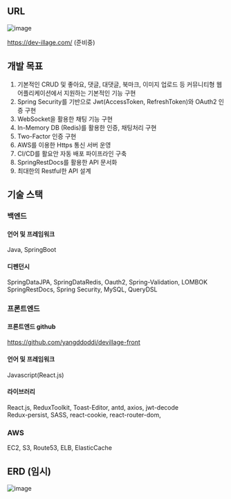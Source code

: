 ## URL

![image](https://user-images.githubusercontent.com/97802103/194878762-84c284c9-c507-46ff-bcc1-92b8d743eb57.png)

https://dev-illage.com/ (준비중)

## 개발 목표

1. 기본적인 CRUD 및 좋아요, 댓글, 대댓글, 북마크, 이미지 업로드 등 커뮤니티형 웹 어플리케이션에서 지원하는 기본적인 기능 구현
2. Spring Security를 기반으로 Jwt(AccessToken, RefreshToken)와 OAuth2 인증 구현
3. WebSocket을 활용한 채팅 기능 구현
4. In-Memory DB (Redis)를 활용한 인증, 채팅처리 구현
5. Two-Factor 인증 구현
6. AWS를 이용한 Https 통신 서버 운영
7. CI/CD를 활요안 자동 배포 파이프라인 구축
8. SpringRestDocs를 활용한 API 문서화
9. 최대한의 Restful한 API 설계

## 기술 스택

### 백엔드

#### 언어 및 프레임워크

Java, SpringBoot

#### 디펜던시

SpringDataJPA, SpringDataRedis, Oauth2, Spring-Validation, LOMBOK <br />
SpringRestDocs, Spring Security, MySQL, QueryDSL

### 프론트엔드

#### 프론트엔드 github

https://github.com/yangddoddi/devillage-front

#### 언어 및 프레임워크

Javascript(React.js)

#### 라이브러리

React.js, ReduxToolkit, Toast-Editor, antd, axios, jwt-decode <br />
Redux-persist, SASS, react-cookie, react-router-dom, 

### AWS

EC2, S3, Route53, ELB, ElasticCache

## ERD (임시)

![image](https://user-images.githubusercontent.com/97802103/194982858-22b0f4aa-f46d-4ae8-8679-c5aeae977629.png)

